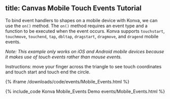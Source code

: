 title: Canvas Mobile Touch Events Tutorial
---

To bind event handlers to shapes on a mobile device with Konva, we can use the `on()` method.
The `on()` method requires an event type and a function to be executed when the event occurs.
Konva supports `touchstart`, `touchmove`, `touchend`, `tap`, `dbltap`, `dragstart`, `dragmove`, and `dragend` mobile events.

*Note: This example only works on iOS and Android mobile devices because it makes use of touch events rather than mouse events.*

Instructions: move your finger across the triangle to see touch coordinates and touch start and touch end the circle.

{% iframe /downloads/code/events/Mobile_Events.html %}

{% include_code Konva Mobile_Events Demo events/Mobile_Events.html %}
